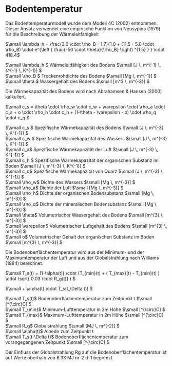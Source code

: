# Bodentemperatur

Das Bodentemperaturmodell wurde dem Modell 4C (2002) entnommen. Dieser Ansatz verwendet eine empirische Funktion von Neusypina (1979) für die Beschreibung der Wärmeleitfähigkeit

$`\small \lambda_h = \frac{3.0 \cdot \rho_B - 1.7}{1.0 + (11.5 - 5.0 \cdot \rho_B) \cdot e^{\left ( \frac{-50 \cdot \theta}{\rho_B} \right) ^{1.5} } } \cdot 418.4`$

$`\small \lambda_h `$	Wärmeleitfähigkeit des Bodens	$`\small [J \, m^{-1} \, s^{-1} \, K^{-1}] `$<br>
$`\small \rho_B `$	Trockenrohdichte des Bodens	$`\small [Mg \, m^{-1}] `$<br>
$`\small \theta `$	Wassergehalt des Bodens	$`\small [m^3 \, m^{-3}] `$<br>

Die Wärmekapazität des Bodens wird nach Abrahamsen & Hansen (2000) kalkuliert.

$`\small c_s = \theta \cdot \rho_w \cdot c_w + \varepsilon \cdot \rho_a \cdot c_a + o \cdot \rho_h \cdot c_h + (1-\theta - \varepsilon - o) \cdot \rho_q \cdot c_q `$

$`\small c_s `$	Spezifische Wärmekapazität des Bodens	$`\small [J \, m^{-3} \, K^{-1}] `$<br>
$`\small c_w `$	Spezifische Wärmekapazität des Wassers	$`\small [J \, m^{-3} \, K^{-1}] `$<br>
$`\small c_a`$	Spezifische Wärmekapazität der Luft	$`\small [J \, m^{-3} \, K^{-1}] `$<br>
$`\small c_h `$	Spezifische Wärmekapazität der organischen Substanz im Boden	$`\small [J \, m^{-3} \, K^{-1}] `$<br>
$`\small c_q`$	Spezifische Wärmekapazität von Quarz	$`\small [J \, m^{-3} \, K^{-1}] `$<br>
$`\small \rho_w`$	Dichte des Wassers	$`\small [Mg \, m^{-3}] `$<br>
$`\small \rho_a`$	Dichte der Luft	$`\small [Mg \, m^{-3}] `$<br>
$`\small \rho_h`$	Dichte der organischen Bodensubstanz	$`\small [Mg \, m^{-3}] `$<br>
$`\small \rho_q`$	Dichte der mineralischen Bodensubstanz	$`\small [Mg \, m^{-3}] `$<br>
$`\small \theta`$	Volumetrischer Wassergehalt des Bodens	$`\small [m^{3} \, m^{-3}] `$<br>
$`\small \varepsilon`$	Volumetrischer Luftgehalt des Bodens	$`\small [m^{3} \, m^{-3}] `$<br>
$`\small o`$	Volumetrischer Gehalt der organischen Substanz im Boden	$`\small [m^{3} \, m^{-3}] `$<br>

Die Bodenoberflächentemperatur wird aus der Minimum- und der Maximumtemperatur der Luft und aus der Globalstrahlung nach Williams (1984) berechnet.

$`\small T_s(t) = (1-\alpha(t)) \cdot (T_{min}(t) + ( T_{max}(t) - T_{min}(t) ) \cdot \sqrt{ 0.03 \cdot R_g(t)}  ) `$ 

$`\small + \alpha(t) \cdot T_s(t_\Delta t))  `$

$`\small T_s(t)`$	Bodenoberflächentemperatur zum Zeitpunkt t	$`\small [^{\circ}C] `$<br>
$`\small T_{min}`$	Minimum-Lufttemperatur in 2m Höhe	$`\small [^{\circ}C] `$<br>
$`\small T_{max}`$	Maximum-Lufttemperatur in 2m Höhe	$`\small [^{\circ}C] `$<br>
$`\small R_g`$	Globalstrahlung	$`\small [MJ \, m^{-2}] `$<br>
$`\small \alpha(t)`$	Albedo zum Zeitpunkt t	 <br>
$`\small T_s(t-\Delta t)`$	Bodenoberflächentemperatur zum vorangegangenen Zeitpunkt 	$`\small [^{\circ}C] `$<br>

Der Einfluss der Globalstrahlung Rg auf die Bodenoberflächentemperatur ist auf Werte oberhalb von 8.33 MJ m–2 d–1 begrenzt.